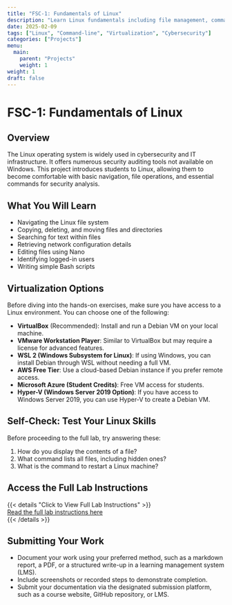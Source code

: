 ```yaml
---
title: "FSC-1: Fundamentals of Linux"
description: "Learn Linux fundamentals including file management, command-line tools, and networking."
date: 2025-02-09
tags: ["Linux", "Command-line", "Virtualization", "Cybersecurity"]
categories: ["Projects"]
menu:
  main:
    parent: "Projects"
    weight: 1
weight: 1
draft: false
---
```


# FSC-1: Fundamentals of Linux

## Overview
The Linux operating system is widely used in cybersecurity and IT infrastructure. It offers numerous security auditing tools not available on Windows. This project introduces students to Linux, allowing them to become comfortable with basic navigation, file operations, and essential commands for security analysis.

## What You Will Learn
- Navigating the Linux file system  
- Copying, deleting, and moving files and directories  
- Searching for text within files  
- Retrieving network configuration details  
- Editing files using Nano  
- Identifying logged-in users  
- Writing simple Bash scripts  

## Virtualization Options
Before diving into the hands-on exercises, make sure you have access to a Linux environment. You can choose one of the following:

- **VirtualBox** (Recommended): Install and run a Debian VM on your local machine.  
- **VMware Workstation Player**: Similar to VirtualBox but may require a license for advanced features.  
- **WSL 2 (Windows Subsystem for Linux)**: If using Windows, you can install Debian through WSL without needing a full VM.  
- **AWS Free Tier**: Use a cloud-based Debian instance if you prefer remote access.  
- **Microsoft Azure (Student Credits)**: Free VM access for students.  
- **Hyper-V (Windows Server 2019 Option)**: If you have access to Windows Server 2019, you can use Hyper-V to create a Debian VM.  

## Self-Check: Test Your Linux Skills
Before proceeding to the full lab, try answering these:  
1. How do you display the contents of a file?  
2. What command lists all files, including hidden ones?  
3. What is the command to restart a Linux machine?  

## Access the Full Lab Instructions
{{< details "Click to View Full Lab Instructions" >}}  
[Read the full lab instructions here](./lab)  
{{< /details >}}

## Submitting Your Work
- Document your work using your preferred method, such as a markdown report, a PDF, or a structured write-up in a learning management system (LMS).  
- Include screenshots or recorded steps to demonstrate completion.  
- Submit your documentation via the designated submission platform, such as a course website, GitHub repository, or LMS.  
